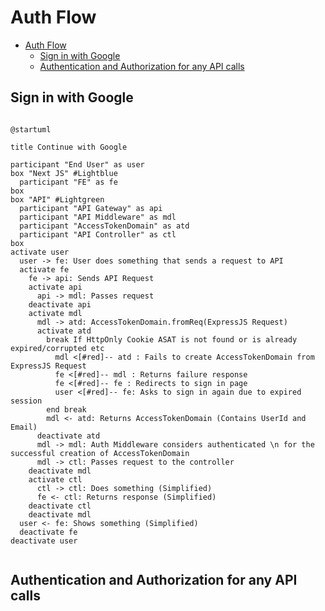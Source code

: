 # Auth Flow

<!-- TOC -->

- [Auth Flow](#auth-flow)
  - [Sign in with Google](#sign-in-with-google)
  - [Authentication and Authorization for any API calls](#authentication-and-authorization-for-any-api-calls)

<!-- /TOC -->

## Sign in with Google


```plantuml

@startuml

title Continue with Google

participant "End User" as user
box "Next JS" #Lightblue
  participant "FE" as fe
box
box "API" #Lightgreen
  participant "API Gateway" as api
  participant "API Middleware" as mdl
  participant "AccessTokenDomain" as atd
  participant "API Controller" as ctl
box
activate user
  user -> fe: User does something that sends a request to API
  activate fe
    fe -> api: Sends API Request
    activate api
      api -> mdl: Passes request
    deactivate api
    activate mdl
      mdl -> atd: AccessTokenDomain.fromReq(ExpressJS Request)
      activate atd
        break If HttpOnly Cookie ASAT is not found or is already expired/corrupted etc
          mdl <[#red]-- atd : Fails to create AccessTokenDomain from ExpressJS Request
          fe <[#red]-- mdl : Returns failure response
          fe <[#red]-- fe : Redirects to sign in page
          user <[#red]-- fe: Asks to sign in again due to expired session
        end break
        mdl <- atd: Returns AccessTokenDomain (Contains UserId and Email)
      deactivate atd
      mdl -> mdl: Auth Middleware considers authenticated \n for the successful creation of AccessTokenDomain
      mdl -> ctl: Passes request to the controller
    deactivate mdl
    activate ctl
      ctl -> ctl: Does something (Simplified)
      fe <- ctl: Returns response (Simplified)
    deactivate ctl
    deactivate mdl
  user <- fe: Shows something (Simplified)
  deactivate fe
deactivate user


```

## Authentication and Authorization for any API calls

